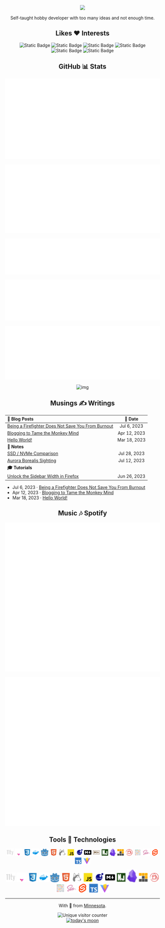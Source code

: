 <div align="center">
<img src="https://readme-typing-svg.demolab.com?font=Fira+Code&pause=1000&center=true&random=false&width=512&lines=Hey+there!+I'm+Miguel+Pimentel." />

<p>Self-taught hobby developer with too many ideas and not enough time.</p>

## Likes ❤️ Interests

![Static Badge](https://img.shields.io/badge/Web_Development-rebeccapurple?style=flat-square) ![Static Badge](https://img.shields.io/badge/Static%20Site%20Generators-gold?style=flat-square) ![Static Badge](https://img.shields.io/badge/Fire%20Science-red?style=flat-square) ![Static Badge](https://img.shields.io/badge/Game%20Development-dodgerblue?style=flat-square)   ![Static Badge](https://img.shields.io/badge/Personal%20Knowledge%20Management-darkgreen?style=flat-square) ![Static Badge](https://img.shields.io/badge/Public%20Infrastructure-gray?style=flat-square)

## GitHub 📊 Stats

![basic info](assets/svg/metrics-gh-base.svg)

![recent activity](assets/svg/metrics-gh-recent-activity.svg)

![mild facts](assets/svg/metrics-gh-mild-facts.svg)

![notable contributions](assets/svg/metrics-gh-notable-contributions.svg)

![languages](assets/svg/metrics-gh-languages.svg)

![img](https://streak-stats.demolab.com?user=semanticdata&theme=material-palenight&mode=weekly&hide_longest_streak=false&border_radius=6)
</div>

<div align="center">

## Musings ✍ Writings

| **📝 Blog Posts** | **📅 Date** |
| :------------- | :---: |
| [Being a Firefighter Does Not Save You From Burnout](https://miguelpimentel.do/on-burning-out/) | Jul 6, 2023 |
| [Blogging to Tame the Monkey Mind](https://miguelpimentel.do/monkey-mind/) | Apr 12, 2023 |
| [Hello World!](https://miguelpimentel.do/hello-world/) | Mar 18, 2023 |
| **📓 Notes** |  |
| [SSD / NVMe Comparison](https://miguelpimentel.do/ssd-nvme-comparison/) | Jul 28, 2023 |
| [Aurora Borealis Sighting](https://miguelpimentel.do/aurora-borealis/) | Jul 12, 2023 |
| **🎓 Tutorials** |  |
| [Unlock the Sidebar Width in Firefox](https://miguelpimentel.do/unlock-firefox-sidebar/) | Jun 26, 2023 |
</div>

<!-- ## 📝 Blog Posts -->

<!-- BLOG-POST-LIST:START -->
- Jul 6, 2023 · [Being a Firefighter Does Not Save You From Burnout](https://miguelpimentel.do/on-burning-out/)
- Apr 12, 2023 · [Blogging to Tame the Monkey Mind](https://miguelpimentel.do/monkey-mind/)
- Mar 18, 2023 · [Hello World!](https://miguelpimentel.do/hello-world/)<!-- BLOG-POST-LIST:END -->

<!-- ## 📓 Notes -->

<!-- NOTES:START -->
<!-- - Jul 28, 2023 · [SSD / NVMe Comparison](https://miguelpimentel.do/ssd-nvme-comparison/)
- Jul 12, 2023 · [Aurora Borealis Sighting](https://miguelpimentel.do/aurora-borealis/) -->
<!-- NOTES:END -->

<!-- ## 🎓 Tutorials -->

<!-- TUTORIALS:START -->
<!-- - Jun 26, 2023 · [Unlock the Sidebar Width in Firefox](https://miguelpimentel.do/unlock-firefox-sidebar/) -->
<!-- TUTORIALS:END -->

<!-- ## 🕒 Recent Activity -->

<!--START_SECTION:activity-->
<!-- 1. 🗣 Commented on [#2](https://github.com/kjk/edna/issues/2#issuecomment-2138026500) in [kjk/edna](https://github.com/kjk/edna)
1. ❗ Opened issue [#2](https://github.com/kjk/edna/issues/2) in [kjk/edna](https://github.com/kjk/edna)
2. ❌ Closed PR [#4](https://github.com/semanticdata/eleventy-plus-vite/pull/4) in [semanticdata/eleventy-plus-vite](https://github.com/semanticdata/eleventy-plus-vite) -->
<!--END_SECTION:activity-->

<!-- ![img](https://github-readme-stats.vercel.app/api/top-langs/?username=semanticdata&hide=markdown&layout=compact&theme=material-palenight) -->

<!-- ![img](https://github-readme-stats.vercel.app/api?username=semanticdata&show_icons=true&theme=material-palenight&hide_rank=true&border_radius=6) -->

<!-- ![img](https://streak-stats.demolab.com?user=semanticdata&theme=material-palenight&mode=weekly&hide_longest_streak=false&border_radius=6) -->

<div align="center">

## Music 🎶 Spotify

![spotify top 10 artists](assets/svg/metrics-spotify-top-artists.svg)

![spotify top 10 tracks](assets/svg/metrics-spotify-top-tracks.svg)

## Tools 🤖 Technologies

![11ty](assets/icons/11ty.svg)
![astro](assets/icons/astro.svg)
![css](assets/icons/css.svg)
![docker](assets/icons/docker.svg)
![godot](assets/icons/godot.svg)
![html](assets/icons/html.svg)
![husky](assets/icons/husky.svg)
![javascript](assets/icons/javascript.svg)
![lua](assets/icons/lua.svg)
![markdown](assets/icons/markdown.svg)
![markdown-2](assets/icons/markdown-2.svg)
![nunjucks](assets/icons/nunjucks.svg)
![obsidian](assets/icons/obsidian.svg)
![pnpm](assets/icons/pnpm.svg)
![postcss](assets/icons/postcss.svg)
![prettier](assets/icons/prettier.svg)
![sass](assets/icons/sass.svg)
![svelte](assets/icons/svelte.svg)
![typescript](assets/icons/typescript.svg)
![vite](assets/icons/vite.svg)

<img src="assets/icons/11ty.svg" alt="11ty" width="32px" />
<img src="assets/icons/astro.svg" alt="astro" width="32px" />
<img src="assets/icons/css.svg" alt="css" width="32px" />
<img src="assets/icons/docker.svg" alt="docker" width="32px" />
<img src="assets/icons/godot.svg" alt="godot" width="32px" />
<img src="assets/icons/html.svg" alt="html" width="32px" />
<img src="assets/icons/husky.svg" alt="husky" width="32px" />
<img src="assets/icons/javascript.svg" alt="javascript" width="32px" />
<img src="assets/icons/lua.svg" alt="lua" width="32px" />
<img src="assets/icons/markdown.svg" alt="markdown" width="32px" />
<img src="assets/icons/nunjucks.svg" alt="nunjucks" width="32px" />
<img src="assets/icons/obsidian.svg" alt="obsidian" width="32px" />
<img src="assets/icons/pnpm.svg" alt="pnpm" width="32px" />
<img src="assets/icons/postcss.svg" alt="postcss" width="32px" />
<img src="assets/icons/prettier.svg" alt="prettier" width="32px" />
<img src="assets/icons/sass.svg" alt="sass" width="32px" />
<img src="assets/icons/svelte.svg" alt="svelte" width="32px" />
<img src="assets/icons/typescript.svg" alt="typescript" width="32px" />
<img src="assets/icons/vite.svg" alt="vite" width="32px" />

<!-- ![skillicons.dev](https://skillicons.dev/icons?i=js,html,css,sass,lua,markdown,astro,godot,npm,pnpm,vscode,vercel,netlify,obsidian,vite,neovim,git,svg,svelte,python) -->

---
With 💜 from <a href="https://www.instagram.com/reel/BVRFeF8h2m3/" target="_blank">Minne</a><a href="https://www.instagram.com/reel/Bhl7n_oH1av/" target="_blank">sota</a>.

<img src="https://img.shields.io/endpoint?url=https%3A%2F%2Fhits.dwyl.com%2Fsemanticdata%2Fsemanticdata.json&label=Visitors&color=palepink" alt="Unique visitor counter" />
<br />
<a href="https://www.timeanddate.com/moon/phases/" target="_blank">
<img src="https://moon-svg.minung.dev/moon.svg?theme=basic&rotate=45" width="50px" alt="today's moon" />
</a>
</div>
